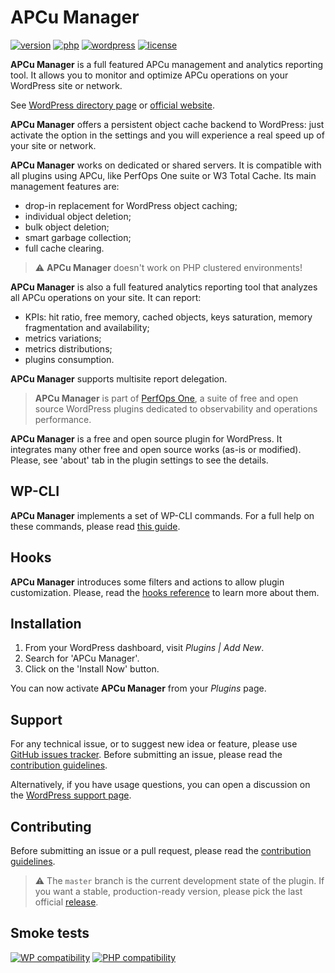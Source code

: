 # APCu Manager
[![version](https://badgen.net/github/release/Pierre-Lannoy/wp-apcu-manager/)](https://wordpress.org/plugins/apcu-manager/)
[![php](https://badgen.net/badge/php/7.2+/green)](https://wordpress.org/plugins/apcu-manager/)
[![wordpress](https://badgen.net/badge/wordpress/5.2+/green)](https://wordpress.org/plugins/apcu-manager/)
[![license](https://badgen.net/github/license/Pierre-Lannoy/wp-apcu-manager/)](/license.txt)

__APCu Manager__ is a full featured APCu management and analytics reporting tool. It allows you to monitor and optimize APCu operations on your WordPress site or network.

See [WordPress directory page](https://wordpress.org/plugins/apcu-manager/) or [official website](https://perfops.one/apcu-manager).

__APCu Manager__ offers a persistent object cache backend to WordPress: just activate the option in the settings and you will experience a real speed up of your site or network.

__APCu Manager__ works on dedicated or shared servers. It is compatible with all plugins using APCu, like PerfOps One suite or W3 Total Cache. Its main management features are:

* drop-in replacement for WordPress object caching;
* individual object deletion;
* bulk object deletion;
* smart garbage collection;
* full cache clearing.

> ⚠️ __APCu Manager__ doesn't work on PHP clustered environments!

__APCu Manager__ is also a full featured analytics reporting tool that analyzes all APCu operations on your site. It can report:

* KPIs: hit ratio, free memory, cached objects, keys saturation, memory fragmentation and availability;
* metrics variations;
* metrics distributions;
* plugins consumption.

__APCu Manager__ supports multisite report delegation.

> __APCu Manager__ is part of [PerfOps One](https://perfops.one/), a suite of free and open source WordPress plugins dedicated to observability and operations performance.

__APCu Manager__ is a free and open source plugin for WordPress. It integrates many other free and open source works (as-is or modified). Please, see 'about' tab in the plugin settings to see the details.

## WP-CLI

__APCu Manager__ implements a set of WP-CLI commands. For a full help on these commands, please read [this guide](WP-CLI.md).

## Hooks

__APCu Manager__ introduces some filters and actions to allow plugin customization. Please, read the [hooks reference](HOOKS.md) to learn more about them.

## Installation

1. From your WordPress dashboard, visit _Plugins | Add New_.
2. Search for 'APCu Manager'.
3. Click on the 'Install Now' button.

You can now activate __APCu Manager__ from your _Plugins_ page.

## Support

For any technical issue, or to suggest new idea or feature, please use [GitHub issues tracker](https://github.com/Pierre-Lannoy/wp-apcu-manager/issues). Before submitting an issue, please read the [contribution guidelines](CONTRIBUTING.md).

Alternatively, if you have usage questions, you can open a discussion on the [WordPress support page](https://wordpress.org/support/plugin/apcu-manager/). 

## Contributing

Before submitting an issue or a pull request, please read the [contribution guidelines](CONTRIBUTING.md).

> ⚠️ The `master` branch is the current development state of the plugin. If you want a stable, production-ready version, please pick the last official [release](https://github.com/Pierre-Lannoy/wp-apcu-manager/releases).

## Smoke tests
[![WP compatibility](https://plugintests.com/plugins/apcu-manager/wp-badge.svg)](https://plugintests.com/plugins/apcu-manager/latest)
[![PHP compatibility](https://plugintests.com/plugins/apcu-manager/php-badge.svg)](https://plugintests.com/plugins/apcu-manager/latest)